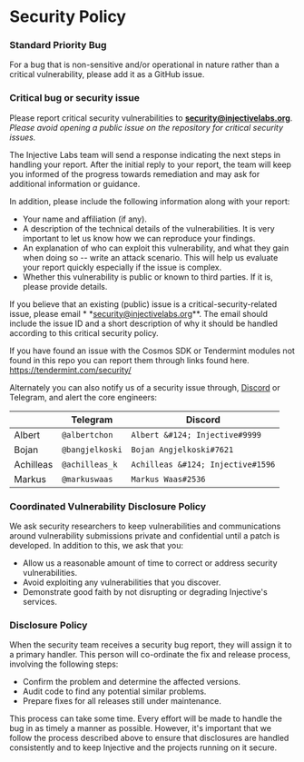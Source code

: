 # Security Policy

### Standard Priority Bug

For a bug that is non-sensitive and/or operational in nature rather than a critical vulnerability, please add it as a
GitHub issue.

### Critical bug or security issue

Please report critical security vulnerabilities to
**[security@injectivelabs.org](mailto:security@injectivelabs.org)**.  *Please avoid opening a public issue on the
repository for critical security issues.*

The Injective Labs team will send a response indicating the next steps in handling your
report. After the initial reply to your report, the team will keep you informed
of the progress towards remediation and may ask for additional
information or guidance.

In addition, please include the following information along with your report:

- Your name and affiliation (if any).
- A description of the technical details of the vulnerabilities. It is very important to let us know how we can
  reproduce your findings.
- An explanation of who can exploit this vulnerability, and what they gain when doing so -- write an attack scenario.
  This will help us evaluate your report quickly especially if the issue is complex.
- Whether this vulnerability is public or known to third parties. If it is, please provide details.

If you believe that an existing (public) issue is a critical-security-related issue, please email *
*[security@injectivelabs.org](mailto:security@injectivelabs.org)**. The email should include the issue ID and
a short description of why it should be handled according to this critical security
policy.

If you have found an issue with the Cosmos SDK or Tendermint modules not found in this repo you can report them through
links found here. https://tendermint.com/security/

Alternately you can also notify us of a security issue through, [Discord](https://discord.gg/injective) or Telegram, and
alert the core engineers:

|           | Telegram        | Discord                           |
|-----------|-----------------|-----------------------------------|
| Albert    | `@albertchon`   | `Albert &#124; Injective#9999`    |
| Bojan     | `@bangjelkoski` | `Bojan Angjelkoski#7621`          |
| Achilleas | `@achilleas_k`  | `Achilleas &#124; Injective#1596` |
| Markus    | `@markuswaas`   | `Markus Waas#2536`                |

### Coordinated Vulnerability Disclosure Policy

We ask security researchers to keep vulnerabilities and communications around vulnerability submissions private and
confidential until a patch is developed. In addition to this, we ask that you:

- Allow us a reasonable amount of time to correct or address security vulnerabilities.
- Avoid exploiting any vulnerabilities that you discover.
- Demonstrate good faith by not disrupting or degrading Injective's services.

### Disclosure Policy

When the security team receives a security bug report, they will assign it to a primary handler. This person will
co-ordinate the fix and release process, involving the following steps:

- Confirm the problem and determine the affected versions.
- Audit code to find any potential similar problems.
- Prepare fixes for all releases still under maintenance.

This process can take some time. Every effort will be made to handle the bug in as timely a manner as possible. However,
it's important that we follow the process described above to ensure that disclosures are handled consistently and to
keep Injective and the projects running on it secure.